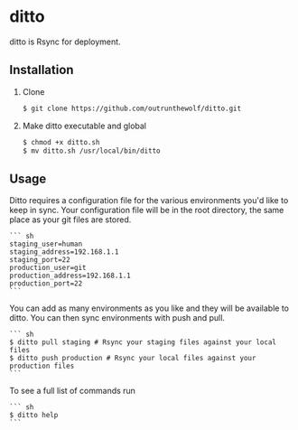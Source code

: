 ditto
=====

ditto is Rsync for deployment.

Installation
--------------------

1. Clone

    ``` sh
    $ git clone https://github.com/outrunthewolf/ditto.git
    ```

2. Make ditto executable and global

    ``` sh
  	$ chmod +x ditto.sh
    $ mv ditto.sh /usr/local/bin/ditto
    ```

Usage
--------------------

Ditto requires a configuration file for the various environments you'd like to keep in sync. Your configuration file will be in the root directory, the same place as your git files are stored.

	``` sh
	staging_user=human
	staging_address=192.168.1.1
	staging_port=22
	production_user=git
	production_address=192.168.1.1
	production_port=22
	```

You can add as many environments as you like and they will be available to ditto. You can then sync environments with push and pull.

    ``` sh
  	$ ditto pull staging # Rsync your staging files against your local files
  	$ ditto push production # Rsync your local files against your production files
    ```

To see a full list of commands run

    ``` sh
  	$ ditto help
    ```

